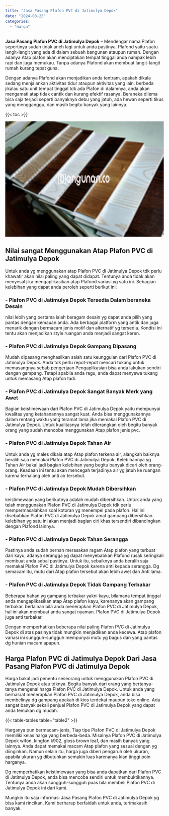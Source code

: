 ```yaml
---
title: "Jasa Pasang Plafon PVC di Jatimulya Depok"
date: "2024-08-25"
categories: 
  - "harga"
---
```


**Jasa Pasang Plafon PVC di Jatimulya Depok** – Mendengar nama Plafon sepertinya sudah tidak aneh lagi untuk anda pastinya. Plafond yaitu suatu langit-langit yang ada di dalam sebuah bangunan ataupun rumah. Dengan adanya Atap plafon akan menciptakan tempat tinggal anda nampak lebih rapi dan juga memukau. Tanpa adanya Plafond akan membuat langit-langit rumah kurang tepat guna.

Dengan adanya Plafond akan menjadikan anda tentram, apakah dikala sedang menjalankan aktivitas tidur ataupun aktivitas yang lain. berbeda jikalau satu unit tempat tinggal tdk ada Plafon di dalamnya, anda akan mengamati atap tidak cantik dan kurang efektif rasanya. Beraneka dilema bisa saja terjadi seperti banyaknya debu yang jatuh, ada hewan seperti tikus yang mengganggu, dan masih begitu banyak yang lainnya.

{{< toc >}}

![Jasa Pasang Plafon PVC di Jatimulya Depok](/images/flafond-pvc-murah17.png)

## Nilai sangat Menggunakan Atap Plafon PVC di Jatimulya Depok

Untuk anda yg menggunakan atap Plafon PVC di Jatimulya Depok tdk perlu khawatir akan nilai paling yang dapat didapat. Tentunya anda tidak akan menyesal jika mengaplikasikan atap Plafond variasi yg satu ini. Sebagian kelebihan yang dapat anda peroleh seperti berikut ini:

### \- Plafon PVC di Jatimulya Depok Tersedia Dalam beraneka Desain

nilai lebih yang pertama ialah beragam desain yg dapat anda pilih yang pantas dengan kemauan anda. Ada berbagai platform yang antik dan juga menarik dengan bermacam jenis motif dan alternatif yg tersedia. Kondisi ini tentu akan menjadikan style ruangan anda menjadi sangat keren.

### \- Plafon PVC di Jatimulya Depok Gampang Dipasang

Mudah dipasang menghasilkan salah satu keunggulan dari Plafon PVC di Jatimulya Depok. Anda tdk perlu repot-repot mencari tukang untuk memasangnya sebab pengerjaan Pengaplikasian bisa anda lakukan sendiri dengan gampang. Tetapi apabila anda ragu, anda dapat menyewa tukang untuk memasang Atap plafon tadi.

### \- Plafon PVC di Jatimulya Depok Sangat Banyak Merk yang Awet

Bagian keistimewaan dari Plafon PVC di Jatimulya Depok yaitu mempunyai kwalitas yang ketahanannya sangat kuat. Anda bisa menggunakannya dalam rentang waktu yang teramat lama jika memakai Plafon PVC di Jatimulya Depok. Untuk kualitasnya telah diterangkan oleh begitu banyak orang yang sudah mencoba menggunakan Atap plafon jenis pvc.

### \- Plafon PVC di Jatimulya Depok Tahan Air

Untuk anda yg males dikala atap Atap plafon terkena air, alangkah baiknya beralih saja memakai Plafon PVC di Jatimulya Depok. Kelebihannya yg Tahan Air bakal jadi bagian kelebihan yang begitu banyak dicari oleh orang-orang. Keadaan ini tentu akan mencegah terjadinya air yg jatuh ke ruangan karena terhalang oleh anti air tersebut.

### \- Plafon PVC di Jatimulya Depok Mudah Dibersihkan

keistimewaan yang berikutnya adalah mudah dibersihkan. Untuk anda yang telah menggunakan Plafon PVC di Jatimulya Depok tdk perlu mempermasalahkan soal kotoran yg menempel pada plafon. Hal ini disebabkan Plafon PVC di Jatimulya Depok amat gampang dibersihkan. kelebihan yg satu ini akan menjadi bagian ciri khas tersendiri dibandingkan dengan Plafond lainnya.

### \- Plafon PVC di Jatimulya Depok Tahan Serangga

Pastinya anda sudah pernah merasakan ragam Atap plafon yang terbuat dari kayu, adanya serangga yg dapat menyebabkan Plafond rusak seringkali membuat anda sebal pastinya. Untuk itu, sebaiknya anda beralih saja memakai Plafon PVC di Jatimulya Depok karena anti kepada serangga. Dg semacam itu, mutu dari Atap plafon tersebut akan lebih awet dan Anti lama.

### \- Plafon PVC di Jatimulya Depok Tidak Gampang Terbakar

Beberapa bahan yg gampang terbakar yakni kayu, bilamana tempat tinggal anda mengaplikasikan atap Atap plafon kayu, karenanya akan gampang terbakar. berlainan bila anda menerapkan Plafon PVC di Jatimulya Depok, hal ini akan membuat anda sangat nyaman. Plafon PVC di Jatimulya Depok juga anti terbakar.

Dengan memperhatikan beberapa nilai paling Plafon PVC di Jatimulya Depok di atas pasinya tidak mungkin menjadikan anda kecewa. Atap plafon variasi ini sungguh-sungguh mempunyai mutu yg bagus dan yang pantas dg hunian macam apapun.

## Harga Plafon PVC di Jatimulya Depok Dari Jasa Pasang Plafon PVC di Jatimulya Depok

Harga bakal jadi penentu seseorang untuk menggunakan Plafon PVC di Jatimulya Depok atau tdknya. Begitu banyak dari orang yang bertanya-tanya mengenai harga Plafon PVC di Jatimulya Depok. Untuk anda yang berhasrat menerapkan Plafon PVC di Jatimulya Depok, anda bisa membelinya dg gampang apakah di kios terdekat maupun toko online. Ada sangat banyak sekali penjual Plafon PVC di Jatimulya Depok yang dapat anda temukan dg mudah.

{{< table-tables table="table2" >}}

Harganya pun bermacam-jenis, Tiap tipe Plafon PVC di Jatimulya Depok memiliki kelas harga yang berbeda-beda. Misalnya Plafon PVC di Jatimulya Depok wifon, kingfon k902, gloss brown leaf, dan masih banyak yang lainnya. Anda dapat memakai macam Atap plafon yang sesuai dengan yg diinginkan. Namun selain itu, harga juga diberi pengaruh oleh ukuran, apabila ukuran yg dibutuhkan semakin luas karenanya kian tinggi poin harganya.

Dg memperhatikan keistimewaan yang bisa anda dapatkan dari Plafon PVC di Jatimulya Depok, anda bisa mencoba sendiri untuk membuktikannya. Tentunya anda akan sungguh-sungguh puas bila membeli Plafon PVC di Jatimulya Depok ini dari kami.

Mungkin itu saja informasi Jasa Pasang Plafon PVC di Jatimulya Depok yg bisa kami rincikan, Kami berharap berfaidah untuk anda, terimakasih banyak.
